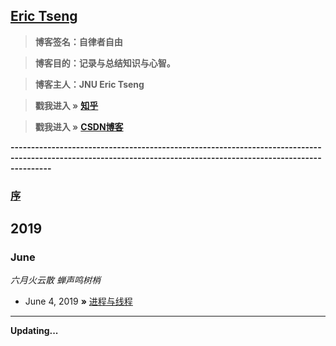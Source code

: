 ## [Eric Tseng](https://github.com/Questzzq/Backend_cpp/tree/master/)

> **博客签名：自律者自由**

> **博客目的：记录与总结知识与心智。**

> **博客主人：JNU Eric Tseng**
               
> **戳我进入 »** **[知乎](https://www.zhihu.com/people/zheng-ze-qi-74/activities)**

> **戳我进入 »** **[CSDN博客](https://me.csdn.net/Zheng_Ze_qi)**  

**------------------------------------------------------------------------------------------------------------------------------------------------------------------**

### **[序](https://github.com/github)**
## 2019
### June
*六月火云散 蝉声鸣树梢*

* June 4, 2019 **»** [进程与线程](https://github.com/github)


---
**Updating...** 
